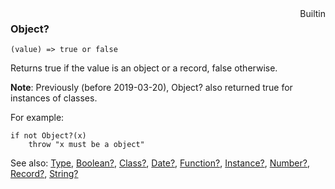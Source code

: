 <div style="float:right"><span class="builtin">Builtin</span></div>

### Object?

``` suneido
(value) => true or false
```

Returns true if the value is an object or a record, false otherwise.

**Note**: Previously (before 2019-03-20), Object? also returned true for instances of classes.

For example:

``` suneido
if not Object?(x)
    throw "x must be a object"
```


See also:
[Type](<Type.md>),
[Boolean?](<Boolean?.md>),
[Class?](<Class?.md>),
[Date?](<Date?.md>),
[Function?](<Function?.md>),
[Instance?](<Instance?.md>),
[Number?](<Number?.md>),
[Record?](<../../Database/Reference/Record?.md>),
[String?](<String?.md>)
